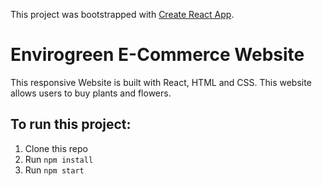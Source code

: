 This project was bootstrapped with [Create React App](https://github.com/facebook/create-react-app).
# Envirogreen E-Commerce Website
This responsive Website is built with React, HTML and CSS. This website allows users to buy plants and flowers. 

## To run this project:
1. Clone this repo
2. Run `npm install`
3. Run `npm start`


